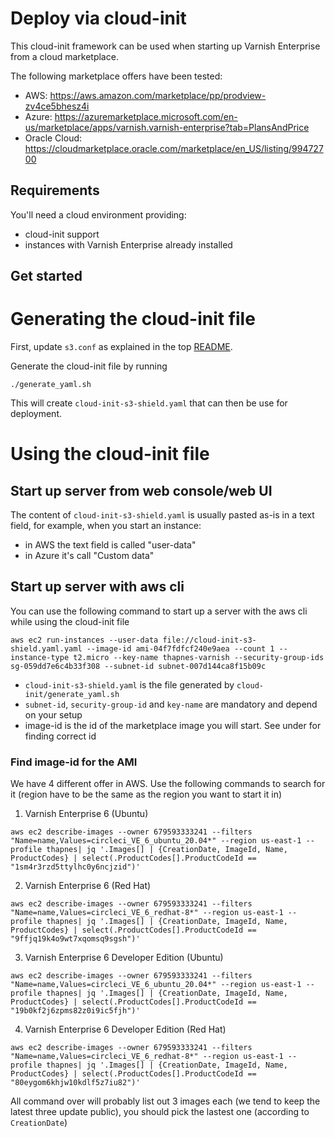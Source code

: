 # Deploy via cloud-init


This cloud-init framework can be used when starting up Varnish Enterprise from a cloud marketplace.

The following marketplace offers have been tested:
- AWS: https://aws.amazon.com/marketplace/pp/prodview-zv4ce5bhesz4i
- Azure: https://azuremarketplace.microsoft.com/en-us/marketplace/apps/varnish.varnish-enterprise?tab=PlansAndPrice
- Oracle Cloud: https://cloudmarketplace.oracle.com/marketplace/en_US/listing/99472700


## Requirements

You'll need a cloud environment providing:
- cloud-init support
- instances with Varnish Enterprise already installed

## Get started

# Generating the cloud-init file

First, update `s3.conf` as explained in the top [README](../README.md).

Generate the cloud-init file by running

``` shell
./generate_yaml.sh
```

This will create `cloud-init-s3-shield.yaml` that can then be use for deployment.

# Using the cloud-init file

## Start up server from web console/web UI

The content of `cloud-init-s3-shield.yaml` is usually pasted as-is in a text field, for example, when you start an instance:
- in AWS the text field is called "user-data"
- in Azure it's call "Custom data"

## Start up server with aws cli

You can use the following command to start up a server with the aws cli while using the cloud-init file
```
aws ec2 run-instances --user-data file://cloud-init-s3-shield.yaml.yaml --image-id ami-04f7fdfcf240e9aea --count 1 --instance-type t2.micro --key-name thapnes-varnish --security-group-ids sg-059dd7e6c4b33f308 --subnet-id subnet-007d144ca8f15b09c
```
- `cloud-init-s3-shield.yaml` is the file generated by `cloud-init/generate_yaml.sh`
- `subnet-id`, `security-group-id` and `key-name` are mandatory and depend on your setup
- image-id is the id of the marketplace image you will start. See under for finding correct id

### Find image-id for the AMI
We have 4 different offer in AWS. Use the following commands to search for it (region have to be the same as the region you want to start it in)

1. Varnish Enterprise 6 (Ubuntu)
```
aws ec2 describe-images --owner 679593333241 --filters "Name=name,Values=circleci_VE_6_ubuntu_20.04*" --region us-east-1 --profile thapnes| jq '.Images[] | {CreationDate, ImageId, Name, ProductCodes} | select(.ProductCodes[].ProductCodeId == "1sm4r3rzd5ttylhc0y6ncjzid")'
```
2. Varnish Enterprise 6 (Red Hat)
```
aws ec2 describe-images --owner 679593333241 --filters "Name=name,Values=circleci_VE_6_redhat-8*" --region us-east-1 --profile thapnes| jq '.Images[] | {CreationDate, ImageId, Name, ProductCodes} | select(.ProductCodes[].ProductCodeId == "9ffjq19k4o9wt7xqomsq9sgsh")'
```
3. Varnish Enterprise 6 Developer Edition (Ubuntu)
```
aws ec2 describe-images --owner 679593333241 --filters "Name=name,Values=circleci_VE_6_ubuntu_20.04*" --region us-east-1 --profile thapnes| jq '.Images[] | {CreationDate, ImageId, Name, ProductCodes} | select(.ProductCodes[].ProductCodeId == "19b0kf2j6zpms82z0i9ic5fjh")'
```
4. Varnish Enterprise 6 Developer Edition (Red Hat)
```
aws ec2 describe-images --owner 679593333241 --filters "Name=name,Values=circleci_VE_6_redhat-8*" --region us-east-1 --profile thapnes| jq '.Images[] | {CreationDate, ImageId, Name, ProductCodes} | select(.ProductCodes[].ProductCodeId == "80eygom6khjw10kdlf5z7iu82")'
```

All command over will probably list out 3 images each (we tend to keep the latest three update public), you should pick the lastest one (according to `CreationDate`)
